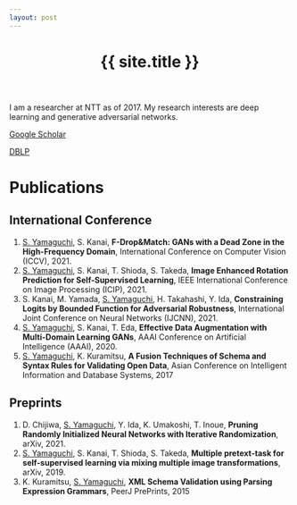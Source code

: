```yaml
---
layout: post
---
```



<div class="home">
  <div class="site-header-container">
    <div class="scrim">
      <header class="site-header">
        <h1 class="title">{{ site.title }}</h1>
      </header>
    </div>
  </div>
</div>

I am a researcher at NTT as of 2017.
My research interests are deep learning and generative adversarial networks.

[Google Scholar](https://scholar.google.com/citations?user=_xJYVD0AAAAJ)

[DBLP](https://dblp.org/pid/215/6588.html)

# Publications
## International Conference
1. <u>S. Yamaguchi</u>, S. Kanai, **F-Drop&Match: GANs with a Dead Zone in the High-Frequency Domain**, International Conference on Computer Vision (ICCV), 2021.
2. <u>S. Yamaguchi</u>, S. Kanai, T. Shioda, S. Takeda, **Image Enhanced Rotation Prediction for Self-Supervised Learning**, IEEE International Conference on Image Processing (ICIP), 2021.
3. S. Kanai, M. Yamada, <u>S. Yamaguchi</u>, H. Takahashi, Y. Ida, **Constraining Logits by Bounded Function for Adversarial Robustness**, International Joint Conference on Neural Networks (IJCNN), 2021.
4. <u>S. Yamaguchi</u>, S. Kanai, T. Eda, **Effective Data Augmentation with Multi-Domain Learning GANs**, AAAI Conference on Artificial Intelligence (AAAI), 2020.
5. <u>S. Yamaguchi</u>, K. Kuramitsu, **A Fusion Techniques of Schema and Syntax Rules for Validating Open Data**, Asian Conference on Intelligent Information and Database Systems, 2017

## Preprints
1. D. Chijiwa, <u>S. Yamaguchi</u>, Y. Ida, K. Umakoshi, T. Inoue, **Pruning Randomly Initialized Neural Networks with Iterative Randomization**, arXiv, 2021.
2. <u>S. Yamaguchi</u>, S. Kanai, T. Shioda, S. Takeda, **Multiple pretext-task for self-supervised learning via mixing multiple image transformations**, arXiv, 2019.
3. K. Kuramitsu, <u>S. Yamaguchi</u>, **XML Schema Validation using Parsing Expression Grammars**, PeerJ PrePrints, 2015